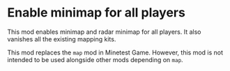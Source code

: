 # Enable minimap for all players

This mod enables minimap and radar minimap for all players. It also vanishes all the existing mapping kits.

This mod replaces the `map` mod in Minetest Game. However, this mod is not intended to be used alongside other mods depending on `map`.

